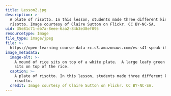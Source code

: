 ```yaml
---
title: Lesson2.jpg
description: >-
  A plate of risotto. In this lesson, students made three different kinds of
  risotto. Image courtesy of Claire Sutton on Flickr. CC BY-NC-SA.
uid: 35e81c71-eb7a-8eee-6aa2-84b3e38ef095
resourcetype: Image
file_type: image/jpeg
file: >-
  https://open-learning-course-data-rc.s3.amazonaws.com/es-s41-speak-italian-with-your-mouth-full-spring-2012/35e81c71eb7a8eee6aa284b3e38ef095_Lesson2.jpg
image_metadata:
  image-alt: >-
    A mound of rice sits on top of a white plate.  A large leafy green vegetable
    sits on top of the rice.
  caption: >-
    A plate of risotto. In this lesson, students made three different kinds of
    risotto.
  credit: Image courtesy of Claire Sutton on Flickr. CC BY-NC-SA.
---
```

